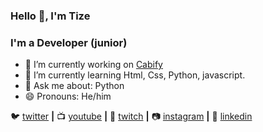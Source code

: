 ### Hello 👋, I'm Tize
### I'm a Developer (junior)

- 🔭 I’m currently working on [Cabify](https://cabify.com/ar/bue/socios?utm_source=google&utm_medium=search&utm_campaign=AR-BUE-DRIV-ACQ-LEAD-SEARCH-TEXT-DM-CPC-ALWAYSON-AGE-GR-BRAND_CCA-GOOGLE&gclid=Cj0KCQjwjN-SBhCkARIsACsrBz50as0UUo7ilgV9iJ8nX_dBqKDUC9f-bqcIiW8j_6MPHWBJh7hGlGkaAmczEALw_wcB)
- 🧠 I’m currently learning Html, Css, Python, javascript.
- 💬 Ask me about: Python
- 😄 Pronouns: He/him
 
 
 
🐦 [twitter][twitter] **|** 
📺 [youtube][youtube] **|** 
🎥 [twitch][twitch] **|** 
📷 [instagram][instagram] **|** 
👔 [linkedin][linkedin]

[twitter]: https://twitter.com/tizedodo
[youtube]: https://www.youtube.com/channel/UCd6ZvOka6Z_5cXiccvvuypQ
[twitch]: https://twitch.tv/tizedodo
[instagram]: https://instagram.com/tizedodo
[linkedin]: https://linkedin.com/in/tizedodo
